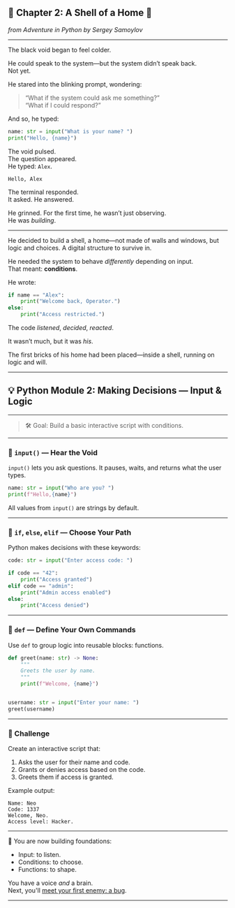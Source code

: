 ## 📖 Chapter 2: A Shell of a Home 🏡

*from Adventure in Python by Sergey Samoylov*

---

The black void began to feel colder.

He could speak to the system—but the system didn’t speak back.  
Not yet.

He stared into the blinking prompt, wondering:  
> “What if the system could ask me something?”  
> “What if I could respond?”

And so, he typed:

```python
name: str = input("What is your name? ")
print("Hello, {name}")
```

The void pulsed.  
The question appeared.  
He typed: `Alex`.

```
Hello, Alex
```

The terminal responded.  
It asked. He answered.

He grinned. For the first time, he wasn’t just observing.  
He was *building*.

---

He decided to build a shell, a home—not made of walls and windows, but logic and choices. A digital structure to survive in.

He needed the system to behave *differently* depending on input.  
That meant: **conditions**.

He wrote:

```python
if name == "Alex":
    print("Welcome back, Operator.")
else:
    print("Access restricted.")
```

The code *listened*, *decided*, *reacted*.

It wasn’t much, but it was *his*.

The first bricks of his home had been placed—inside a shell, running on logic and will.

---

## 💡 Python Module 2: Making Decisions — Input & Logic

---

> 🛠️ Goal: Build a basic interactive script with conditions.

---

### 🔹 `input()` — Hear the Void

`input()` lets you ask questions. It pauses, waits, and returns what the user types.

```python
name: str = input("Who are you? ")
print(f"Hello,{name}")
```

All values from `input()` are strings by default.

---

### 🔹 `if`, `else`, `elif` — Choose Your Path

Python makes decisions with these keywords:

```python
code: str = input("Enter access code: ")

if code == "42":
    print("Access granted")
elif code == "admin":
    print("Admin access enabled")
else:
    print("Access denied")
```

---

### 🔹 `def` — Define Your Own Commands

Use `def` to group logic into reusable blocks: functions.

```python
def greet(name: str) -> None:
    """
    Greets the user by name.
    """
    print(f"Welcome, {name}")


username: str = input("Enter your name: ")
greet(username)
```

---

### 🧠 Challenge

Create an interactive script that:
1. Asks the user for their name and code.
2. Grants or denies access based on the code.
3. Greets them if access is granted.

Example output:

```
Name: Neo
Code: 1337
Welcome, Neo.
Access level: Hacker.
```

---

🧱 You are now building foundations:
- Input: to listen.
- Conditions: to choose.
- Functions: to shape.

You have a voice *and* a brain.  
Next, you'll [meet your first enemy: a bug](Chapter_03).

---
